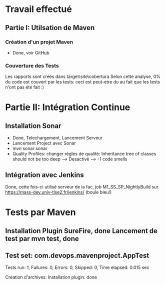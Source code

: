 # Travail effectué
## Partie I: Utilsation de Maven
### Création d'un projet Maven
- Done, voir GitHub 

### Couverture des Tests
Les rapports sont créés dans target\site\cobertura
Selon cette analyse, 0% du code est couvert par les tests:
ceci est peut-etre du au fait que les tests n'ont pas été fait :)

# Partie II: Intégration Continue
## Installation Sonar
- Done, Telechargement, Lancement Serveur
- Lancement Project avec Sonar
- mvn sonar:sonar
- Quality Profiles: changer règles de qualité:
Inheritance tree of classes should not be too deep
--> Desactivé --> -1 code smells

## Intégration avec Jenkins
Done, cette fois-ci utilisé serveur de la fac, job
M1_SS_SP_NightlyBuild sur https://mass-dev.univ-tlse2.fr/jenkins/
(boule bleu!)
# Tests par Maven
Installation Plugin SureFire, done
Lancement de test par mvn test, done
-------------------------------------------------------------------------------
Test set: com.devops.mavenproject.AppTest
-------------------------------------------------------------------------------
Tests run: 1, Failures: 0, Errors: 0, Skipped: 0, Time elapsed: 0.015 sec

Création d'archives: Installation plugin: done



